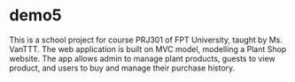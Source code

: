 # demo5
This is a school project for course PRJ301 of FPT University, taught by Ms. VanTTT.
The web application is built on MVC model, modelling a Plant Shop website. 
The app allows admin to manage plant products, guests to view product, and users to buy and manage their purchase history.
